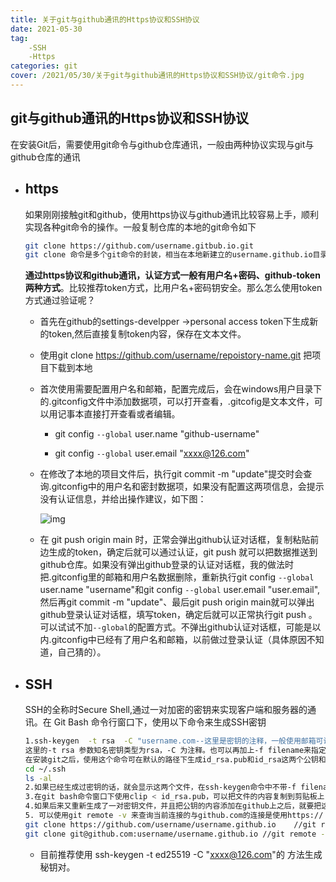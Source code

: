 ```yaml
---
title: 关于git与github通讯的Https协议和SSH协议
date: 2021-05-30
tag: 
    -SSH
    -Https 
categories: git
cover: /2021/05/30/关于git与github通讯的Https协议和SSH协议/git命令.jpg
---
```


## git与github通讯的Https协议和SSH协议

在安装Git后，需要使用git命令与github仓库通讯，一般由两种协议实现与git与github仓库的通讯

* ## https

  如果刚刚接触git和github，使用https协议与github通讯比较容易上手，顺利实现各种git命令的操作。一般复制仓库的本地的git命令如下

  ```bash
  git clone https://github.com/username.gitbub.io.git 
  git clone 命令是多个git命令的封装，相当在本地新建立的username.github.io目录，再执行git init 纳入.git管理,自动建立一个master分支（git checkout -b master），自动添加远程连接git remote add origin https://github.com/username.gitbub.io.git，再 git fetch下载数据
  ```

  **通过https协议和github通讯，认证方式一般有用户名+密码、github-token两种方式**。比较推荐token方式，比用户名+密码钥安全。那么怎么使用token方式通过验证呢？

  <!--more-->

  * 首先在github的settings-develpper ->personal access token下生成新的token,然后直接复制token内容，保存在文本文件。

  * 使用git clone https://github.com/username/repoistory-name.git 把项目下载到本地

  * 首次使用需要配置用户名和邮箱，配置完成后，会在windows用户目录下的.gitconfig文件中添加数据项，可以打开查看，.gitcofig是文本文件，可以用记事本直接打开查看或者编辑。

    * git config `--global` user.name "github-username"

    * git config `--global` user.email  "xxxx@126.com"

  * 在修改了本地的项目文件后，执行git commit -m "update"提交时会查询.gitconfig中的用户名和密封数据项，如果没有配置这两项信息，会提示没有认证信息，并给出操作建议，如下图：

    ![img](/images/github/git-first-commit.png)

  * 在 git push origin main 时，正常会弹出github认证对话框，复制粘贴前边生成的token，确定后就可以通过认证，git push 就可以把数据推送到github仓库。如果没有弹出github登录的认证对话框，我的做法时把.gitconfig里的邮箱和用户名数据删除，重新执行git  config `--global` user.name "username"和git config `--global` user.email "user.email",然后再git commit -m "update"、最后git push origin main就可以弹出github登录认证对话框，填写token，确定后就可以正常执行git push 。可以试试不加`--global`的配置方式。不弹出github认证对话框，可能是以内.gitconfig中已经有了用户名和邮箱，以前做过登录认证（具体原因不知道，自己猜的）。 

* ## SSH

  SSH的全称时Secure Shell,通过一对加密的密钥来实现客户端和服务器的通讯。在 Git Bash 命令行窗口下，使用以下命令来生成SSH密钥

  ```bash
  1.ssh-keygen  -t rsa  -C "username.com--这里是密钥的注释，一般使用邮箱可说明它的用途"
  这里的-t rsa 参数知名密钥类型为rsa，-C 为注释。也可以再加上-f filename来指定密钥的文件名称。
  在安装git之后，使用这个命令可在默认的路径下生成id_rsa.pub和id_rsa这两个公钥和私钥文件，一般要查询他的路劲，可在git bash 命令行下输入下面的命令：
  cd ~/.ssh
  ls -al 
  2.如果已经生成过密钥的话，就会显示这两个文件，在ssh-keygen命令中不带-f filename 参数的话，默认的文件名是id_rsa 和id_rsa.pub。
  3.在git bash命令窗口下使用clip < id_rsa.pub，可以把文件的内容复制到剪贴板上，登录到github，在网站的setting下打开SSH及GPG Keys选项，titile随便自己一个，把剪贴板的内容粘贴在ssh-key里，保存即可，以后使用git 操作github仓库时就可以使用git@github.com:username/username.github.io.git的格式了，这个据说时传输数据的效率比https更高一些。
  4.如果后来又重新生成了一对密钥文件，并且把公钥的内容添加在github上之后，就要把这对密钥对应的私钥覆盖到~/.ssh目录下，这个是安装git时默认的路径，如果想修改git 使用的密钥文件的话，就要修改环境变量，不想麻烦的话，就把新生成的密钥文件改名覆盖原来的密钥对文件即可。
  5. 可以使用git remote -v 来查询当前连接的与github.com的连接是使用https:// 协议还是git协议。例如：
  git clone https://github.com/username/username.github.io    //git remote -v  显示的是http协议连接github，git push origin也是。
  git clone git@github.com:username/username.github.io //git remote -v 显示的是git协议连接github，git push origin也是。
  ```
  
  
  
  * 目前推荐使用 ssh-keygen -t ed25519  -C "xxxx@126.com"的 方法生成秘钥对。

